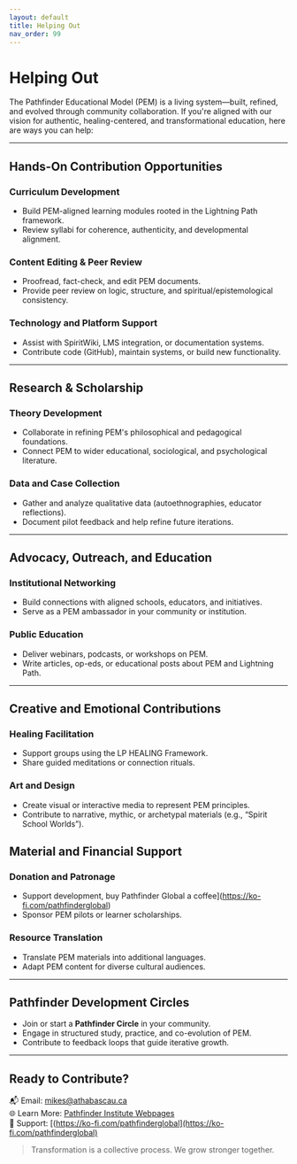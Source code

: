```yaml
---
layout: default
title: Helping Out
nav_order: 99
---
```




# Helping Out

The Pathfinder Educational Model (PEM) is a living system—built, refined, and evolved through community collaboration. If you're aligned with our vision for authentic, healing-centered, and transformational education, here are ways you can help:

---

## Hands-On Contribution Opportunities

### Curriculum Development
- Build PEM-aligned learning modules rooted in the Lightning Path framework.
- Review syllabi for coherence, authenticity, and developmental alignment.

### Content Editing & Peer Review
- Proofread, fact-check, and edit PEM documents.
- Provide peer review on logic, structure, and spiritual/epistemological consistency.

### Technology and Platform Support
- Assist with SpiritWiki, LMS integration, or documentation systems.
- Contribute code (GitHub), maintain systems, or build new functionality.

---

## Research & Scholarship

### Theory Development
- Collaborate in refining PEM's philosophical and pedagogical foundations.
- Connect PEM to wider educational, sociological, and psychological literature.

### Data and Case Collection
- Gather and analyze qualitative data (autoethnographies, educator reflections).
- Document pilot feedback and help refine future iterations.

---

## Advocacy, Outreach, and Education

### Institutional Networking
- Build connections with aligned schools, educators, and initiatives.
- Serve as a PEM ambassador in your community or institution.

### Public Education
- Deliver webinars, podcasts, or workshops on PEM.
- Write articles, op-eds, or educational posts about PEM and Lightning Path.

---

## Creative and Emotional Contributions

### Healing Facilitation
- Support groups using the LP HEALING Framework.
- Share guided meditations or connection rituals.

### Art and Design
- Create visual or interactive media to represent PEM principles.
- Contribute to narrative, mythic, or archetypal materials (e.g., “Spirit School Worlds”).

##  Material and Financial Support

### Donation and Patronage
- Support development, buy Pathfinder Global a coffee](https://ko-fi.com/pathfinderglobal)
- Sponsor PEM pilots or learner scholarships.

### Resource Translation
- Translate PEM materials into additional languages.
- Adapt PEM content for diverse cultural audiences.

---

##  Pathfinder Development Circles

- Join or start a **Pathfinder Circle** in your community.
- Engage in structured study, practice, and co-evolution of PEM.
- Contribute to feedback loops that guide iterative growth.

---

## Ready to Contribute?

📬 Email: [mikes@athabascau.ca](mailto:mikes@athabascau.ca)  
🌐 Learn More: [Pathfinder Institute Webpages](https://s1r0n.github.io/pathfinder-institute/)  
🤝 Support: [(https://ko-fi.com/pathfinderglobal](https://ko-fi.com/pathfinderglobal)

> Transformation is a collective process. We grow stronger together.



